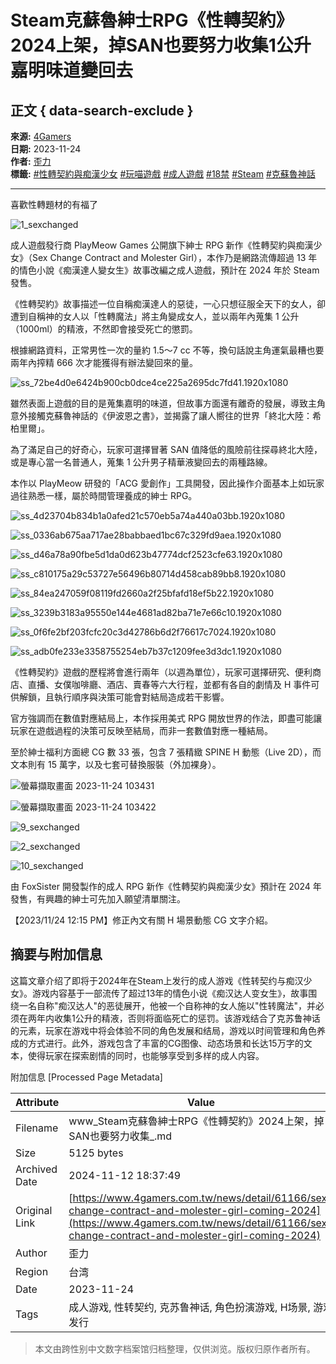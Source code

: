 # Steam克蘇魯紳士RPG《性轉契約》2024上架，掉SAN也要努力收集1公升嘉明味道變回去

## 正文 { data-search-exclude }


**來源:** [4Gamers](https://www.4gamers.com.tw/reg-check/detail/p857nkr)  
**日期:** 2023-11-24  
**作者:** [歪力](https://news/author/56/歪力)  
**標籤:** [#性轉契約與痴漢少女](https://www.4gamers.com.tw/news/tag/%E6%80%A7%E8%BD%89%E5%A5%91%E7%B4%84%E8%88%87%E7%97%B4%E6%BC%A2%E5%B0%91%E5%A5%B3) [#玩喵遊戲](https://www.4gamers.com.tw/news/tag/%E7%8E%A9%E5%96%B5%E9%81%8A%E6%88%B2) [#成人遊戲](https://www.4gamers.com.tw/news/tag/%E6%88%90%E4%BA%BA%E9%81%8A%E6%88%B2) [#18禁](https://www.4gamers.com.tw/news/tag/18%E7%A6%81) [#Steam](https://www.4gamers.com.tw/news/tag/Steam) [#克蘇魯神話](https://www.4gamers.com.tw/news/tag/%E5%85%8B%E8%98%87%E9%AD%AF%E7%A5%9E%E8%A9%B1)

---

喜歡性轉題材的有福了

![1_sexchanged](https://img.4gamers.com.tw/puku-clone-version/43b24c7a5fee678587e5bdde2321c74d97825c34.png)

成人遊戲發行商 PlayMeow Games 公開旗下紳士 RPG 新作《性轉契約與痴漢少女》（Sex Change Contract and Molester Girl），本作乃是網路流傳超過 13 年的情色小說《痴漢達人變女生》故事改編之成人遊戲，預計在 2024 年於 Steam 發售。

《性轉契約》故事描述一位自稱痴漢達人的惡徒，一心只想征服全天下的女人，卻遭到自稱神的女人以「性轉魔法」將主角變成女人，並以兩年內蒐集 1 公升（1000ml）的精液，不然即會接受死亡的懲罰。

根據網路資料，正常男性一次的量約 1.5～7 cc 不等，換句話說主角運氣最糟也要兩年內搾精 666 次才能獲得有辦法變回來的量。

![ss_72be4d0e6424b900cb0dce4ce225a2695dc7fd41.1920x1080](https://img.4gamers.com.tw/puku-clone-version/f80b44a06b2a18f71bfcfcc793662264a8f682db.jpg)

雖然表面上遊戲的目的是蒐集嘉明的味道，但故事方面還有離奇的發展，導致主角意外接觸克蘇魯神話的《伊波恩之書》，並揭露了讓人嚮往的世界「終北大陸：希柏里爾」。

為了滿足自己的好奇心，玩家可選擇冒著 SAN 值降低的風險前往探尋終北大陸，或是專心當一名普通人，蒐集 1 公升男子精華液變回去的兩種路線。

本作以 PlayMeow 研發的「ACG 愛創作」工具開發，因此操作介面基本上如玩家過往熟悉一樣，屬於時間管理養成的紳士 RPG。

![ss_4d23704b834b1a0afed21c570eb5a74a440a03bb.1920x1080](https://img.4gamers.com.tw/puku-clone-version/8f2bd71b458d71e57b0f10c8743c97d7af78f72b.jpg)

![ss_0336ab675aa717ae28babbaed1bc67c329fd9aea.1920x1080](https://img.4gamers.com.tw/puku-clone-version/7cff89749280da5b5c17c16c19ca57557b5966cd.jpg)

![ss_d46a78a90fbe5d1da0d623b47774dcf2523cfe63.1920x1080](https://img.4gamers.com.tw/puku-clone-version/7a7ac86e9b54fcc49b35b056719ac628072f1f89.jpg)

![ss_c810175a29c53727e56496b80714d458cab89bb8.1920x1080](https://img.4gamers.com.tw/puku-clone-version/734fd2ece4365adcec065edd9599090f7427bee2.jpg)

![ss_84ea247059f08119fd2660a2f25bfafd18ef5b22.1920x1080](https://img.4gamers.com.tw/puku-clone-version/ee58e93968a45c2e1a4e78c76228cee1f1c6ed40.jpg)

![ss_3239b3183a95550e144e4681ad82ba71e7e66c10.1920x1080](https://img.4gamers.com.tw/puku-clone-version/1c07eb707a9e16049c68863f2c9142fb0bcaf9e4.jpg)

![ss_0f6fe2bf203fcfc20c3d42786b6d2f76617c7024.1920x1080](https://img.4gamers.com.tw/puku-clone-version/7347df7ce23523161caa340cf8009dbc2d29a227.jpg)

![ss_adb0fe233e3358755254eb7b37c1209fee3d3dc1.1920x1080](https://img.4gamers.com.tw/puku-clone-version/336330e55561ab263c5a639e29d5da49a1695c16.jpg)

《性轉契約》遊戲的歷程將會進行兩年（以週為單位），玩家可選擇研究、便利商店、直播、女僕咖啡廳、酒店、賣春等六大行程，並都有各自的劇情及 H 事件可供解鎖，且執行順序與決策可能會對結局造成若干影響。

官方強調而在數值對應結局上，本作採用美式 RPG 開放世界的作法，即盡可能讓玩家在遊戲過程的決策可反映至結局，而非一套數值對應一種結局。

至於紳士福利方面總 CG 數 33 張，包含 7 張精緻 SPINE H 動態（Live 2D），而文本則有 15 萬字，以及七套可替換服裝（外加裸身）。

![螢幕擷取畫面 2023-11-24 103431](https://img.4gamers.com.tw/puku-clone-version/50d9fd26e649610c7ee4ef53166926247bef790c.png)

![螢幕擷取畫面 2023-11-24 103422](https://img.4gamers.com.tw/puku-clone-version/2d75ffdf6ea4602bf8bd5fc7a2ed4a3dcd856ef3.png)

![9_sexchanged](https://img.4gamers.com.tw/puku-clone-version/2ce3cf6f08fb4706a316e6370db52a832605499e.png)

![2_sexchanged](https://img.4gamers.com.tw/puku-clone-version/b7c8f0c1c8c755ca7744744459c0988adc4459d2.jpg)

![10_sexchanged](https://img.4gamers.com.tw/puku-clone-version/d9841dbca5497492cacf0a1a026fa00b8f655b07.png)

由 FoxSister 開發製作的成人 RPG 新作《性轉契約與痴漢少女》預計在 2024 年發售，有興趣的紳士可先加入願望清單關注。

【2023/11/24 12:15 PM】修正內文有關 H 場景動態 CG 文字介紹。

## 摘要与附加信息

<!-- tcd_abstract -->
这篇文章介绍了即将于2024年在Steam上发行的成人游戏《性转契约与痴汉少女》。游戏内容基于一部流传了超过13年的情色小说《痴汉达人变女生》，故事围绕一名自称"痴汉达人"的恶徒展开，他被一个自称神的女人施以"性转魔法"，并必须在两年内收集1公升的精液，否则将面临死亡的惩罚。该游戏结合了克苏鲁神话的元素，玩家在游戏中将会体验不同的角色发展和结局，游戏以时间管理和角色养成的方式进行。此外，游戏包含了丰富的CG图像、动态场景和长达15万字的文本，使得玩家在探索剧情的同时，也能够享受到多样的成人内容。
<!-- tcd_abstract_end -->

附加信息 [Processed Page Metadata]

| Attribute       | Value                                  |
|-----------------|----------------------------------------|
| Filename        | www_Steam克蘇魯紳士RPG《性轉契約》2024上架，掉SAN也要努力收集_.md                             |
| Size            | 5125 bytes                           |
| Archived Date   | 2024-11-12 18:37:49                             |
| Original Link   | [https://www.4gamers.com.tw/news/detail/61166/sex-change-contract-and-molester-girl-coming-2024](https://www.4gamers.com.tw/news/detail/61166/sex-change-contract-and-molester-girl-coming-2024)                       |
| Author          | 歪力                               |
| Region          | 台湾                               |
| Date            | 2023-11-24                                 |
| Tags            | 成人游戏, 性转契约, 克苏鲁神话, 角色扮演游戏, H场景, 游戏发行                                 |
>
> 本文由跨性别中文数字档案馆归档整理，仅供浏览。版权归原作者所有。
>